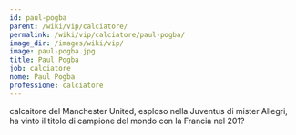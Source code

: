 ```yaml
---
id: paul-pogba
parent: /wiki/vip/calciatore/
permalink: /wiki/vip/calciatore/paul-pogba/
image_dir: /images/wiki/vip/
image: paul-pogba.jpg
title: Paul Pogba
job: calciatore
nome: Paul Pogba
professione: calciatore
---
```

calcaitore del Manchester United, esploso nella Juventus di mister Allegri, ha vinto il titolo di campione del mondo con la Francia nel 201?